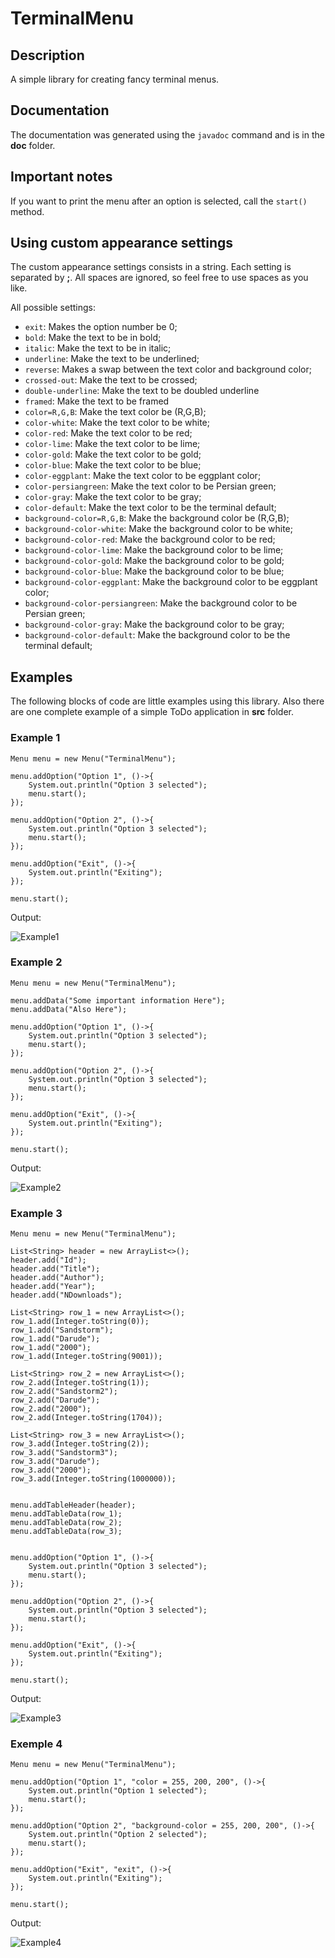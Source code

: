 # TerminalMenu

## Description

A simple library for creating fancy terminal menus.

## Documentation

The documentation was generated using the `javadoc` command and is in the **doc** folder.

## Important notes

If you want to print the menu after an option is selected, call the `start()` method.


## Using custom appearance settings

The custom appearance settings consists in a string. Each setting is separated by **;**. All spaces are ignored, so feel free to use spaces as you like.

All possible settings:

- `exit`: Makes the option number be 0;
- `bold`: Make the text to be in bold;
- `italic`: Make the text to be in italic;
- `underline`: Make the text to be underlined;
- `reverse`: Makes a swap between the text color and background color;
- `crossed-out`: Make the text to be crossed;
- `double-underline`: Make the text to be doubled underline
- `framed`: Make the text to be framed
- `color=R,G,B`: Make the text color be (R,G,B);
- `color-white`: Make the text color to be white;
- `color-red`: Make the text color to be red;
- `color-lime`: Make the text color to be lime;
- `color-gold`: Make the text color to be gold;
- `color-blue`: Make the text color to be blue;
- `color-eggplant`: Make the text color to be eggplant color;
- `color-persiangreen`: Make the text color to be Persian green;
- `color-gray`: Make the text color to be gray;
- `color-default`: Make the text color to be the terminal default;
- `background-color=R,G,B`: Make the background color be (R,G,B);
- `background-color-white`: Make the background color to be white;
- `background-color-red`: Make the background color to be red;
- `background-color-lime`: Make the background color to be lime;
- `background-color-gold`: Make the background color to be gold;
- `background-color-blue`: Make the background color to be blue;
- `background-color-eggplant`: Make the background color to be eggplant color;
- `background-color-persiangreen`: Make the background color to be Persian green;
- `background-color-gray`: Make the background color to be gray;
- `background-color-default`: Make the background color to be the terminal default;

## Examples

The following blocks of code are little examples using this library. Also there are one complete example of a simple ToDo application in **src** folder.


### Example 1

```
Menu menu = new Menu("TerminalMenu");

menu.addOption("Option 1", ()->{
    System.out.println("Option 3 selected");
    menu.start();
});

menu.addOption("Option 2", ()->{
    System.out.println("Option 3 selected");
    menu.start();
});

menu.addOption("Exit", ()->{
    System.out.println("Exiting");
});

menu.start();
```

Output:

![Example1](https://github.com/FallenFoil/TerminalMenu/blob/master/Example1.png)

### Example 2

```
Menu menu = new Menu("TerminalMenu");

menu.addData("Some important information Here");
menu.addData("Also Here");

menu.addOption("Option 1", ()->{
    System.out.println("Option 3 selected");
    menu.start();
});

menu.addOption("Option 2", ()->{
    System.out.println("Option 3 selected");
    menu.start();
});

menu.addOption("Exit", ()->{
    System.out.println("Exiting");
});

menu.start();
```

Output:

![Example2](https://github.com/FallenFoil/TerminalMenu/blob/master/Example2.png)

### Example 3

```
Menu menu = new Menu("TerminalMenu");

List<String> header = new ArrayList<>();
header.add("Id");
header.add("Title");
header.add("Author");
header.add("Year");
header.add("NDownloads");

List<String> row_1 = new ArrayList<>();
row_1.add(Integer.toString(0));
row_1.add("Sandstorm");
row_1.add("Darude");
row_1.add("2000");
row_1.add(Integer.toString(9001));

List<String> row_2 = new ArrayList<>();
row_2.add(Integer.toString(1));
row_2.add("Sandstorm2");
row_2.add("Darude");
row_2.add("2000");
row_2.add(Integer.toString(1704));

List<String> row_3 = new ArrayList<>();
row_3.add(Integer.toString(2));
row_3.add("Sandstorm3");
row_3.add("Darude");
row_3.add("2000");
row_3.add(Integer.toString(1000000));


menu.addTableHeader(header);
menu.addTableData(row_1);
menu.addTableData(row_2);
menu.addTableData(row_3);


menu.addOption("Option 1", ()->{
    System.out.println("Option 3 selected");
    menu.start();
});

menu.addOption("Option 2", ()->{
    System.out.println("Option 3 selected");
    menu.start();
});

menu.addOption("Exit", ()->{
    System.out.println("Exiting");
});

menu.start();
```

Output:

![Example3](https://github.com/FallenFoil/TerminalMenu/blob/master/Example3.png)

### Exemple 4

```
Menu menu = new Menu("TerminalMenu");

menu.addOption("Option 1", "color = 255, 200, 200", ()->{
    System.out.println("Option 1 selected");
    menu.start();
});

menu.addOption("Option 2", "background-color = 255, 200, 200", ()->{
    System.out.println("Option 2 selected");
    menu.start();
});

menu.addOption("Exit", "exit", ()->{
    System.out.println("Exiting");
});

menu.start();
```

Output:

![Example4](https://github.com/FallenFoil/TerminalMenu/blob/master/Example4.png)

